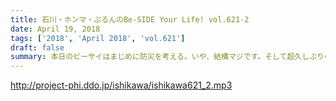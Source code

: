 ```yaml
---
title: 石川・ホンマ・ぶるんのBe-SIDE Your Life! vol.621-2
date: April 19, 2018
tags: ['2018', 'April 2018', 'vol.621']
draft: false
summary: 本日のビーサイはまじめに防災を考える。いや、結構マジです。そして超久しぶりの人生相談！MIURA
---
```


http://project-phi.ddo.jp/ishikawa/ishikawa621_2.mp3